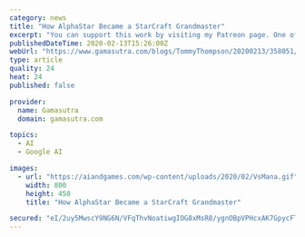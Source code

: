 ```yaml
---
category: news
title: "How AlphaStar Became a StarCraft Grandmaster"
excerpt: "You can support this work by visiting my Patreon page. One of the biggest headlines in AI research for 2019 was the unveiling of AlphaStar - Google DeepMind's project to create the worlds best player of Blizzard's real-time strategy game StarCraft II. After shocking the world in January as the system defeated two high ranking players in closed ..."
publishedDateTime: 2020-02-13T15:26:00Z
webUrl: "https://www.gamasutra.com/blogs/TommyThompson/20200213/358051/How_AlphaStar_Became_a_StarCraft_Grandmaster.php"
type: article
quality: 24
heat: 24
published: false

provider:
  name: Gamasutra
  domain: gamasutra.com

topics:
  - AI
  - Google AI

images:
  - url: "https://aiandgames.com/wp-content/uploads/2020/02/VsMana.gif"
    width: 800
    height: 450
    title: "How AlphaStar Became a StarCraft Grandmaster"

secured: "eI/2uy5MwscY9NG6N/VFqThvNoatiwgIOG8xMsR8/ygnOBpVPHcxAK7GpycFTm1QeuHYQH0GXjDQkd4T9eZ6Nj2NgVGJRW6RZiglQKARlswimQhbBlii6Dp4s/G5r3GcZS5P7NNwOuz7xAImCYDd1FMQqwYlYDirsfMfM4rq1bT60g0U22otOpkc3eEfv6/gstHAW+9of9mvmJn08QdWhTD8Ltbs6zFxPUZNmRO7dLa+SsSwun+uAJ+xMXXCb3V+CYmy4o0SHIt/HgNYEbFPLAMIDAObuIyKkmlFDj8/UVM1loXBsVeU4UFxcR2OPhHR;TMGeGE7oXhWueJ3EwMzWLQ=="
---
```


